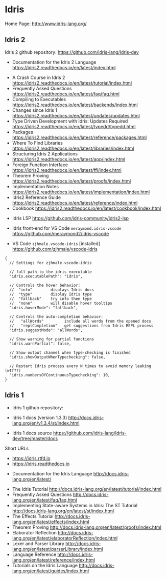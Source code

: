 # Idris

Home Page: http://www.idris-lang.org/

## Idris 2

Idris 2 github repository:
https://github.com/idris-lang/Idris-dev

* Documentation for the Idris 2 Language
https://idris2.readthedocs.io/en/latest/index.html

- A Crash Course in Idris 2
  https://idris2.readthedocs.io/en/latest/tutorial/index.html
- Frequently Asked Questions
  https://idris2.readthedocs.io/en/latest/faq/faq.html
- Compiling to Executables
  https://idris2.readthedocs.io/en/latest/backends/index.html
- Changes since Idris 1
  https://idris2.readthedocs.io/en/latest/updates/updates.html
- Type Driven Development with Idris: Updates Required
  https://idris2.readthedocs.io/en/latest/typedd/typedd.html
- Packages
  https://idris2.readthedocs.io/en/latest/reference/packages.html
- Where To Find Libraries
  https://idris2.readthedocs.io/en/latest/libraries/index.html
- Structuring Idris 2 Applications
  https://idris2.readthedocs.io/en/latest/app/index.html
- Foreign Function Interface
  https://idris2.readthedocs.io/en/latest/ffi/index.html
- Theorem Proving
  https://idris2.readthedocs.io/en/latest/proofs/index.html
- Implementation Notes
  https://idris2.readthedocs.io/en/latest/implementation/index.html
- Idris2 Reference Guide
  https://idris2.readthedocs.io/en/latest/reference/index.html
- Cookbook
  https://idris2.readthedocs.io/en/latest/cookbook/index.html

* Idris LSP
https://github.com/idris-community/idris2-lsp

* Idris front-end for VS Code `meraymond.idris-vscode`
https://github.com/meraymond2/idris-vscode

* VS Code `zjhmale.vscode-idris` [installed]
https://github.com/zjhmale/vscode-idris


```jsonc
{
  // Settings for zjhmale.vscode-idris

  // full path to the idris executable
  "idris.executablePath": "idris",

  // Controls the hover behavior:
  //  "info"        displays Idris docs
  //  "type"        display Idris type
  //  "fallback"    try info then type
  //  "none"        will disable hover tooltips
  "idris.hoverMode": "fallback",

  // Controls the auto-completion behavior:
  //   "allWords"         include all words from the opened docs
  //   "replCompletion"   get suggestions from Idris REPL process
  "idris.suggestMode": "allWords",

  // Show warning for partial functions
  "idris.warnPartial": false,

  // Show output channel when type-checking is finished
  "idris.showOutputWhenTypechecking": false,

  // Restart Idris process every N times to avoid memory leaking (wtf?!)
  "idris.numbersOfContinuousTypechecking": 10,
}
```




## Idris 1

* Idris 1 github repository:

* Idris 1 docs (version 1.3.3)
http://docs.idris-lang.org/en/v1.3.4/st/index.html

* Idris 1 docs source
https://github.com/idris-lang/Idris-dev/tree/master/docs

Short URLs
- https://idris.rtfd.io
- https://idris.readthedocs.io

* Documentation for the Idris Language
http://docs.idris-lang.org/en/latest/

- The Idris Tutorial
  http://docs.idris-lang.org/en/latest/tutorial/index.html
- Frequently Asked Questions
  http://docs.idris-lang.org/en/latest/faq/faq.html
- Implementing State-aware Systems in Idris: The ST Tutorial
  http://docs.idris-lang.org/en/latest/st/index.html
- The Effects Tutorial
  http://docs.idris-lang.org/en/latest/effects/index.html
- Theorem Proving
  http://docs.idris-lang.org/en/latest/proofs/index.html
- Elaborator Reflection
  http://docs.idris-lang.org/en/latest/elaboratorReflection/index.html
- Lexer and Parser Library
  http://docs.idris-lang.org/en/latest/parserLibrary/index.html
- Language Reference
  http://docs.idris-lang.org/en/latest/reference/index.html
- Tutorials on the Idris Language
  http://docs.idris-lang.org/en/latest/guides/index.html
